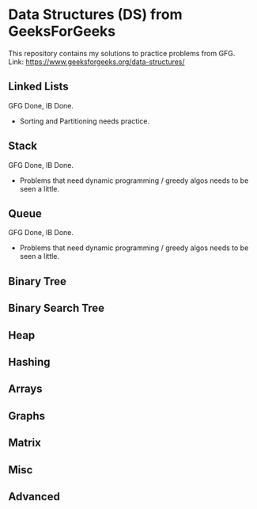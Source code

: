 # Data Structures (DS) from GeeksForGeeks

This repository contains my solutions to practice problems from GFG. <br />
Link: https://www.geeksforgeeks.org/data-structures/

## Linked Lists

GFG Done, IB Done.

- Sorting and Partitioning needs practice.

## Stack

GFG Done, IB Done.

- Problems that need dynamic programming / greedy algos needs to be seen a little.

## Queue

GFG Done, IB Done.

- Problems that need dynamic programming / greedy algos needs to be seen a little.

## Binary Tree

## Binary Search Tree

## Heap

## Hashing

## Arrays

## Graphs

## Matrix

## Misc

## Advanced

